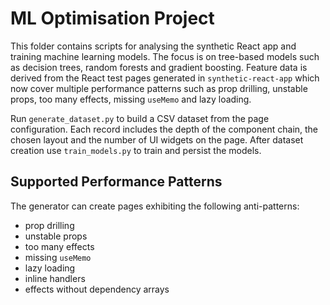 # ML Optimisation Project

This folder contains scripts for analysing the synthetic React app and training
machine learning models. The focus is on tree-based models such as decision
trees, random forests and gradient boosting. Feature data is derived from the
React test pages generated in `synthetic-react-app` which now cover multiple
performance patterns such as prop drilling, unstable props, too many effects,
missing `useMemo` and lazy loading.

Run `generate_dataset.py` to build a CSV dataset from the page configuration.
Each record includes the depth of the component chain, the chosen layout and the
number of UI widgets on the page. After dataset creation use `train_models.py`
to train and persist the models.

## Supported Performance Patterns
The generator can create pages exhibiting the following anti-patterns:
- prop drilling
- unstable props
- too many effects
- missing `useMemo`
- lazy loading
- inline handlers
- effects without dependency arrays
